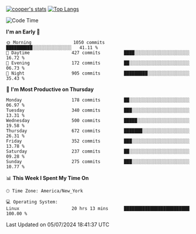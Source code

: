 [![cooper's stats](https://github-readme-stats-l2ak-km2n59e3j-coopjzs-projects.vercel.app/api?username=coopjz&count_private=true)](https://github.com/coopjz/github-readme-stats)
[![Top Langs](https://github-readme-stats-l2ak-km2n59e3j-coopjzs-projects.vercel.app/api/top-langs/?username=coopjz&count_private=true&langs_count=8&layout=compact&&hide=C)](https://github.com/coopjz/github-readme-stats)
<!--START_SECTION:waka-->
![Code Time](http://img.shields.io/badge/Code%20Time-54%20hrs%2024%20mins-blue)

**I'm an Early 🐤** 

```text
🌞 Morning                1050 commits        ██████████░░░░░░░░░░░░░░░   41.11 % 
🌆 Daytime                427 commits         ████░░░░░░░░░░░░░░░░░░░░░   16.72 % 
🌃 Evening                172 commits         ██░░░░░░░░░░░░░░░░░░░░░░░   06.73 % 
🌙 Night                  905 commits         █████████░░░░░░░░░░░░░░░░   35.43 % 
```
📅 **I'm Most Productive on Thursday** 

```text
Monday                   178 commits         ██░░░░░░░░░░░░░░░░░░░░░░░   06.97 % 
Tuesday                  340 commits         ███░░░░░░░░░░░░░░░░░░░░░░   13.31 % 
Wednesday                500 commits         █████░░░░░░░░░░░░░░░░░░░░   19.58 % 
Thursday                 672 commits         ███████░░░░░░░░░░░░░░░░░░   26.31 % 
Friday                   352 commits         ███░░░░░░░░░░░░░░░░░░░░░░   13.78 % 
Saturday                 237 commits         ██░░░░░░░░░░░░░░░░░░░░░░░   09.28 % 
Sunday                   275 commits         ███░░░░░░░░░░░░░░░░░░░░░░   10.77 % 
```


📊 **This Week I Spent My Time On** 

```text
🕑︎ Time Zone: America/New_York

💻 Operating System: 
Linux                    20 hrs 13 mins      █████████████████████████   100.00 % 
```


 Last Updated on 05/07/2024 18:41:37 UTC
<!--END_SECTION:waka-->
